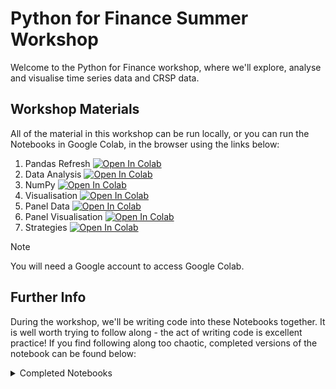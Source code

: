 # Python for Finance Summer Workshop

Welcome to the Python for Finance workshop, where we'll explore, analyse and visualise time series data and CRSP data.

## Workshop Materials

All of the material in this workshop can be run locally, or you can run the Notebooks in Google Colab, in the browser using the links below:

1. Pandas Refresh [![Open In Colab](https://colab.research.google.com/assets/colab-badge.svg)](https://colab.research.google.com/github/ImperialCollegeLondon/efds-ta-python/blob/main/01.%Pandas%20Refresher.ipynb)
2. Data Analysis [![Open In Colab](https://colab.research.google.com/assets/colab-badge.svg)](https://colab.research.google.com/github/ImperialCollegeLondon/efds-ta-python/blob/main/02.%20Data%20Analysis.ipynb)
3. NumPy [![Open In Colab](https://colab.research.google.com/assets/colab-badge.svg)](https://colab.research.google.com/github/ImperialCollegeLondon/efds-ta-python/blob/main/03.%20NumPy.ipynb)
4. Visualisation [![Open In Colab](https://colab.research.google.com/assets/colab-badge.svg)](https://colab.research.google.com/github/ImperialCollegeLondon/efds-ta-python/blob/main/04.%20Visualisation.ipynb)
5. Panel Data [![Open In Colab](https://colab.research.google.com/assets/colab-badge.svg)](https://colab.research.google.com/github/ImperialCollegeLondon/efds-ta-python/blob/main/05.%20Panel%20Data.ipynb)
6. Panel Visualisation [![Open In Colab](https://colab.research.google.com/assets/colab-badge.svg)](https://colab.research.google.com/github/ImperialCollegeLondon/efds-ta-python/blob/main/06.%20Panel%20Visualisation.ipynb)
7. Strategies [![Open In Colab](https://colab.research.google.com/assets/colab-badge.svg)](https://colab.research.google.com/github/ImperialCollegeLondon/efds-ta-python/blob/main/07.%20Strategies.ipynb)

> [!NOTE]
> You will need a Google account to access Google Colab.

## Further Info

During the workshop, we'll be writing code into these Notebooks together. It is well worth trying to follow along - the act of writing code is excellent practice! If you find following along too chaotic, completed versions of the notebook can be found below:

<details>

  <summary>Completed Notebooks</summary>

* [Pandas Refresher](https://colab.research.google.com/github/ImperialCollegeLondon/efds-ta-python/blob/main/completed/01.%Pandas%20Refresher.ipynb)
* [Data Analysis](https://colab.research.google.com/github/ImperialCollegeLondon/efds-ta-python/blob/main/completed/02.%20Data%20Analysis.ipynb)
* [NumPy](https://colab.research.google.com/github/ImperialCollegeLondon/efds-ta-python/blob/main/completed/03.%20NumPy.ipynb)
* [Visualisation](https://colab.research.google.com/github/ImperialCollegeLondon/efds-ta-python/blob/main/completed/04.%20Visualisation.ipynb)
* [Panel Data](https://colab.research.google.com/github/ImperialCollegeLondon/efds-ta-python/blob/main/completed/05.%20Panel%20Data.ipynb)
* [Panel Visualisation](https://colab.research.google.com/github/ImperialCollegeLondon/efds-ta-python/blob/main/completed/06.%20Panel%20Visualisation.ipynb)
* [Strategies](https://colab.research.google.com/github/ImperialCollegeLondon/efds-ta-python/blob/main/completed/07.%20Strategies.ipynb)
</details>
